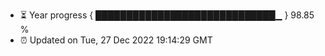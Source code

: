 - ⏳ Year progress { █████████████████████████████▁ } 98.85 %
- ⏰ Updated on Tue, 27 Dec 2022 19:14:29 GMT


